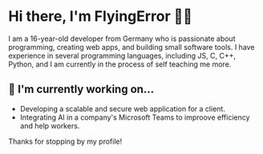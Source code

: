 # Hi there, I'm FlyingError 👋🏼

I am a 16-year-old developer from Germany who is passionate about programming, creating web apps, and building small software tools. I have experience in several programming languages, including JS, C, C++, Python, and I am currently in the process of self teaching me more. 

## 🔭 I'm currently working on...

- Developing a scalable and secure web application for a client.
- Integrating AI in a company's Microsoft Teams to improove efficiency and help workers.

Thanks for stopping by my profile!
